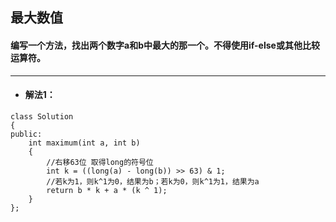 ## 最大数值
#### 编写一个方法，找出两个数字a和b中最大的那一个。不得使用if-else或其他比较运算符。
---
* #### 解法1：
```
class Solution 
{
public:
    int maximum(int a, int b) 
    {
        //右移63位 取得long的符号位
        int k = ((long(a) - long(b)) >> 63) & 1;
        //若k为1，则k^1为0，结果为b；若k为0，则k^1为1，结果为a
        return b * k + a * (k ^ 1);
    }
};

```

